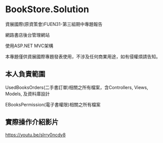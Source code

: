 # BookStore.Solution

資展國際(原資策會)FUEN31-第三組期中專題報告

網路書店後台管理網站

使用ASP.NET MVC架構

本專題僅供資展國際專題發表使用，不涉及任何商業用途，如有侵權煩請告知。


## 本人負責範圍

UsedBooksOrders(二手書訂單)相關之所有檔案，含Controllers, Views, Models, 及資料庫設計

EBooksPermission(電子書權限)相關之所有檔案

## 實際操作介紹影片
https://youtu.be/slrry0ncdy8
